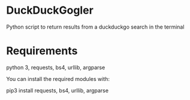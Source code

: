 # DuckDuckGogler
Python script to return results from a duckduckgo search in the terminal

# Requirements
python 3, requests, bs4, urllib, argparse

You can install the required modules with:

pip3 install requests, bs4, urllib, argparse
